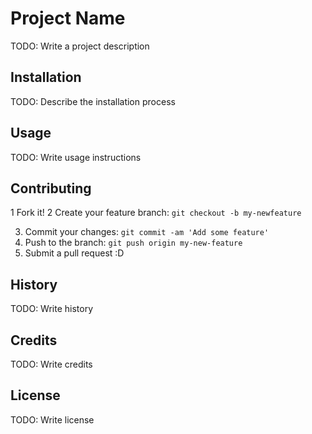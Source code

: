 # Project Name
TODO: Write a project description
## Installation
TODO: Describe the installation process
## Usage
TODO: Write usage instructions
## Contributing
1 Fork it!
2 Create your feature branch: `git checkout -b my-newfeature`

3. Commit your changes: `git commit -am 'Add some
feature'`
4. Push to the branch: `git push origin my-new-feature`
5. Submit a pull request :D
## History
TODO: Write history
## Credits
TODO: Write credits
## License
TODO: Write license